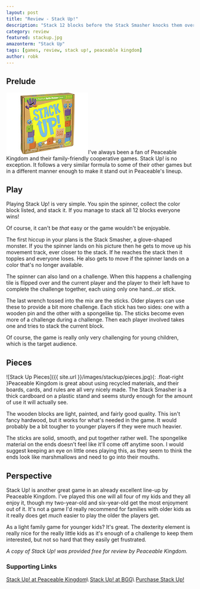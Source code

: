 ```yaml
---
layout: post
title: "Review - Stack Up!"
description: "Stack 12 blocks before the Stack Smasher knocks them over in this cooperative kids' game."
category: review
featured: stackup.jpg
amazonterm: "Stack Up"
tags: [games, review, stack up!, peaceable kingdom]
author: robk
---
```


<h2>Prelude</h2>

<img src="/images/featured/stackup.jpg" alt="Stack Up!" class="float-right"/>I've always been a fan of Peaceable Kingdom and their family-friendly cooperative games. Stack Up! is no exception. It follows a very similar formula to some of their other games but in a different manner enough to make it stand out in Peaceable's lineup.

<h2>Play</h2>

Playing Stack Up! is very simple. You spin the spinner, collect the color block listed, and stack it. If you manage to stack all 12 blocks everyone wins!

Of course, it can't be *that* easy or the game wouldn't be enjoyable.

The first hiccup in your plans is the Stack Smasher, a glove-shaped monster. If you the spinner lands on his picture then he gets to move up his movement track, ever closer to the stack. If he reaches the stack then it topples and everyone loses. He also gets to move if the spinner lands on a color that's no longer available.

The spinner can also land on a challenge. When this happens a challenging tile is flipped over and the current player and the player to their left have to complete the challenge together, each using only one hand...or stick.

The last wrench tossed into the mix are the sticks. Older players can use these to provide a bit more challenge. Each stick has two sides: one with a wooden pin and the other with a spongelike tip. The sticks become even more of a challenge during a challenge. Then each player involved takes one and tries to stack the current block.

Of course, the game is really only very challenging for young children, which is the target audience.

<h2>Pieces</h2>

![Stack Up Pieces]({{ site.url }}/images/stackup/pieces.jpg){: .float-right }Peaceable Kingdom is great about using recycled materials, and their boards, cards, and rules are all very nicely made. The Stack Smasher is a thick cardboard on a plastic stand and seems sturdy enough for the amount of use it will actually see.

The wooden blocks are light, painted, and fairly good quality. This isn't fancy hardwood, but it works for what's needed in the game. It would probably be a bit tougher to younger players if they were much heavier.

The sticks are solid, smooth, and put together rather well. The spongelike material on the ends doesn't feel like it'll come off anytime soon. I would suggest keeping an eye on little ones playing this, as they seem to think the ends look like marshmallows and need to go into their mouths.

<h2>Perspective</h2>

Stack Up! is another great game in an already excellent line-up by Peaceable Kingdom. I've played this one will all four of my kids and they all enjoy it, though my two-year-old and six-year-old get the most enjoyment out of it. It's not a game I'd really recommend for families with older kids as it really does get *much* easier to play the older the players get.

As a light family game for younger kids? It's great. The dexterity element is really nice for the really little kids as it's enough of a challenge to keep them interested, but not so hard that they easily get frustrated.

*A copy of Stack Up! was provided free for review by Peaceable Kingdom.*

<h3>Supporting Links</h3>

[Stack Up! at Peaceable Kingdom](http://www.peaceablekingdom.com/product-detail/stack-up!-cooperative-preschool-skills-builder-game)\\
[Stack Up! at BGG](https://boardgamegeek.com/boardgame/136563/stack)\\
[Purchase Stack Up!](https://www.amazon.com/gp/product/B00ATW9TYW/ref=as_li_qf_sp_asin_il_tl?ie=UTF8&tag=pawnsperspect-20&camp=1789&creative=9325&linkCode=as2&creativeASIN=B00ATW9TYW&linkId=84b5b51f5d785a26c7d2d7dcc7073859)
